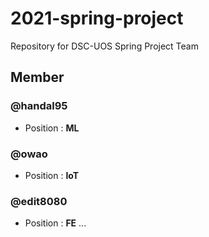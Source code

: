 # 2021-spring-project
Repository for DSC-UOS Spring Project Team

## Member

### @handal95 
- Position : **ML**

### @owao
- Position : **IoT**

### @edit8080
- Position : **FE**
...
